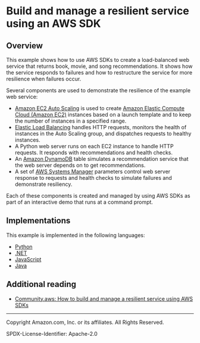 # Build and manage a resilient service using an AWS SDK

## Overview

This example shows how to use AWS SDKs to create a load-balanced
web service that returns book, movie, and song recommendations. It shows
how the service responds to failures and how to restructure the service for
more resilience when failures occur.

Several components are used to demonstrate the resilience of the example web service:

* [Amazon EC2 Auto Scaling](https://docs.aws.amazon.com/autoscaling/ec2/userguide/what-is-amazon-ec2-auto-scaling.html)
  is used to create
  [Amazon Elastic Compute Cloud (Amazon EC2)](https://docs.aws.amazon.com/AWSEC2/latest/UserGuide/concepts.html)
  instances based on a launch template and to keep the number of instances
  in a specified range.
* [Elastic Load Balancing](https://docs.aws.amazon.com/elasticloadbalancing/latest/application/introduction.html)
  handles HTTP requests, monitors the health of instances in the Auto Scaling group, and
  dispatches requests to healthy instances.
* A Python web server runs on each EC2 instance to handle HTTP requests. It responds
  with recommendations and health checks.
* An [Amazon DynamoDB](https://docs.aws.amazon.com/amazondynamodb/latest/developerguide/Introduction.html)
  table simulates a recommendation service that the web server depends on to get recommendations.
* A set of [AWS Systems Manager](https://docs.aws.amazon.com/systems-manager/latest/userguide/what-is-systems-manager.html)
  parameters control web server response to requests and health checks to
  simulate failures and demonstrate resiliency.

Each of these components is created and managed by using AWS SDKs as part of
an interactive demo that runs at a command prompt.

## Implementations

This example is implemented in the following languages:

* [Python](../../python/cross_service/resilient_service)
* [.NET](../../dotnetv3/cross-service/ResilientService)
* [JavaScript](../../javascriptv3/example_code/cross-services/wkflw-resilient-service)
* [Java](../../javav2/usecases/resilient_service)

## Additional reading

* [Community.aws: How to build and manage a resilient service using AWS SDKs](https://community.aws/posts/build-and-manage-a-resilient-service-using-aws-sdks)

---

Copyright Amazon.com, Inc. or its affiliates. All Rights Reserved.

SPDX-License-Identifier: Apache-2.0